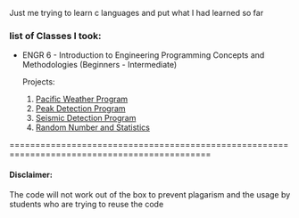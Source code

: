 Just me trying to learn c languages and put what I had learned so far

### list of Classes I took:
- ENGR 6 - Introduction to Engineering Programming Concepts and Methodologies (Beginners - Intermediate)
  
  Projects:
  1. [Pacific Weather Program](https://github.com/Grlee316/C-Learning/tree/main/ENGR%206%20-%20Introduction%20to%20Engineering%20Programming%20Concepts%20and%20Methodologies/Pacific%20Weather%20Program#pacific-weather-program)
  2. [Peak Detection Program](https://github.com/Grlee316/C-Learning/tree/main/ENGR%206%20-%20Introduction%20to%20Engineering%20Programming%20Concepts%20and%20Methodologies/Peak%20Detection%20Program)
  3. [Seismic Detection Program](https://github.com/Grlee316/C-Learning/blob/main/ENGR%206%20-%20Introduction%20to%20Engineering%20Programming%20Concepts%20and%20Methodologies/Seismic%20Detection%20Program/readme.md)
  4. [Random Number and Statistics](https://github.com/Grlee316/C-Learning/blob/main/ENGR%206%20-%20Introduction%20to%20Engineering%20Programming%20Concepts%20and%20Methodologies/Random%20Numbers%20and%20Statistics/readme.md)
 
=============================================================================================
#### Disclaimer:
The code will not work out of the box to prevent plagarism and the usage by students who are trying to reuse the code
